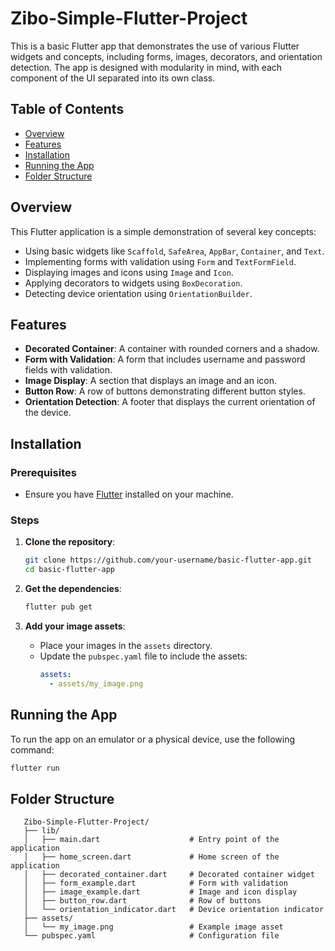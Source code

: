 # Zibo-Simple-Flutter-Project

This is a basic Flutter app that demonstrates the use of various Flutter widgets and concepts, including forms, images, decorators, and orientation detection. The app is designed with modularity in mind, with each component of the UI separated into its own class.

## Table of Contents
- [Overview](#overview)
- [Features](#features)
- [Installation](#installation)
- [Running the App](#running-the-app)
- [Folder Structure](#folder-structure)

## Overview

This Flutter application is a simple demonstration of several key concepts:
- Using basic widgets like `Scaffold`, `SafeArea`, `AppBar`, `Container`, and `Text`.
- Implementing forms with validation using `Form` and `TextFormField`.
- Displaying images and icons using `Image` and `Icon`.
- Applying decorators to widgets using `BoxDecoration`.
- Detecting device orientation using `OrientationBuilder`.

## Features

- **Decorated Container**: A container with rounded corners and a shadow.
- **Form with Validation**: A form that includes username and password fields with validation.
- **Image Display**: A section that displays an image and an icon.
- **Button Row**: A row of buttons demonstrating different button styles.
- **Orientation Detection**: A footer that displays the current orientation of the device.

## Installation

### Prerequisites
- Ensure you have [Flutter](https://flutter.dev/docs/get-started/install) installed on your machine.

### Steps

1. **Clone the repository**:
    ```bash
    git clone https://github.com/your-username/basic-flutter-app.git
    cd basic-flutter-app
    ```

2. **Get the dependencies**:
    ```bash
    flutter pub get
    ```

3. **Add your image assets**:
   - Place your images in the `assets` directory.
   - Update the `pubspec.yaml` file to include the assets:
     ```yaml
     assets:
       - assets/my_image.png
     ```

## Running the App

To run the app on an emulator or a physical device, use the following command:

```bash
flutter run
```

## Folder Structure
````
   Zibo-Simple-Flutter-Project/
   ├── lib/
   │   ├── main.dart                    # Entry point of the application
   │   ├── home_screen.dart             # Home screen of the application
   │   ├── decorated_container.dart     # Decorated container widget
   │   ├── form_example.dart            # Form with validation
   │   ├── image_example.dart           # Image and icon display
   │   ├── button_row.dart              # Row of buttons
   │   └── orientation_indicator.dart   # Device orientation indicator
   ├── assets/
   │   └── my_image.png                 # Example image asset
   └── pubspec.yaml                     # Configuration file